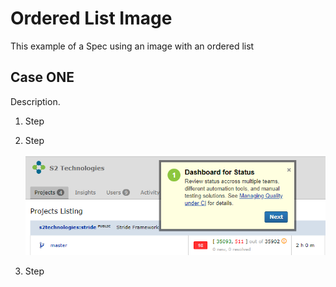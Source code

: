 # Ordered List Image
This example of a Spec using an image with an ordered list

## Case ONE
Description.

1. Step
4. Step

   ![Image](/images/dashboard.png "Dashboard")

4. Step
